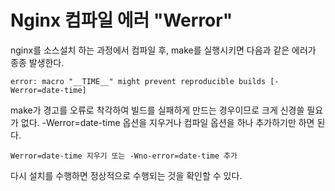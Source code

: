 Nginx 컴파일 에러 "Werror"
==========================

nginx를 소스설치 하는 과정에서 컴파일 후, make를 실행시키면 다음과 같은 에러가 종종 발생한다.

`error: macro "__TIME__" might prevent reproducible builds [-Werror=date-time]`

make가 경고를 오류로 착각하여 빌드를 실패하게 만드는 경우이므로 크게 신경쓸 필요가 없다. -Werror=date-time 옵션을 지우거나 컴파일 옵션을 하나 추가하기만 하면 된다.

`Werror=date-time 지우기 또는 -Wno-error=date-time 추가`

다시 설치를 수행하면 정상적으로 수행되는 것을 확인할 수 있다.
